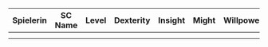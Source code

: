 
| Spielerin | SC Name | Level | Dexterity | Insight | Might | Willpower | max REP | HP  | MP  | Inventory Points | XP  |
| --------- | ------- | ----- | --------- | ------- | ----- | --------- | ------- | --- | --- | ---------------- | --- |
|           |         |       |           |         |       |           |         |     |     |                  |     |
|           |         |       |           |         |       |           |         |     |     |                  |     |
